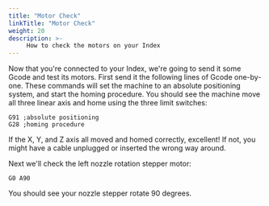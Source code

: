 ```yaml
---
title: "Motor Check"
linkTitle: "Motor Check"
weight: 20
description: >-
     How to check the motors on your Index
---
```


Now that you're connected to your Index, we're going to send it some Gcode and test its motors. First send it the following lines of Gcode one-by-one. These commands will set the machine to an absolute positioning system, and start the homing procedure. You should see the machine move all three linear axis and home using the three limit switches:

```
G91 ;absolute positioning
G28 ;homing procedure
```

If the X, Y, and Z axis all moved and homed correctly, excellent! If not, you might have a cable unplugged or inserted the wrong way around.

Next we'll check the left nozzle rotation stepper motor:

```
G0 A90
```

You should see your nozzle stepper rotate 90 degrees.


